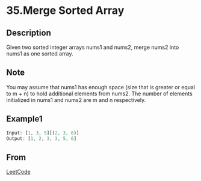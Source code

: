 # 35.Merge Sorted Array

## Description

Given two sorted integer arrays nums1 and nums2, merge nums2 into nums1 as one sorted array.

## Note

You may assume that nums1 has enough space (size that is greater or equal to m + n) to hold additional elements from nums2. The number of elements initialized in nums1 and nums2 are m and n respectively.

## Example1

```javascript
Input: [1, 3, 5][(2, 3, 6)]
Output: [1, 2, 3, 3, 5, 6]
```

## From

[LeetCode](https://leetcode.com/problems/merge-sorted-array)

